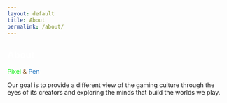 ```yaml
---
layout: default
title: About
permalink: /about/
---
```


## <span style="color:#ffffff;">About</span> 
<span style="color:#0ff115;">Pixel</span> 
<span style="color:#8b5a2b;">&</span> 
<span style="color:#1e73be;">Pen</span>

Our goal is to provide a different view of the gaming culture through the eyes of its creators and exploring the minds that build the worlds we play.
